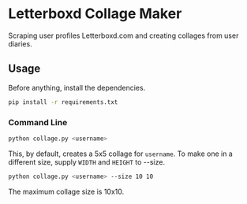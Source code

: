 # Letterboxd Collage Maker

Scraping user profiles Letterboxd.com and creating collages from user diaries.

## Usage

Before anything, install the dependencies.
```bash
pip install -r requirements.txt
```
### Command Line
```bash
python collage.py <username>
```
This, by default, creates a 5x5 collage for ```username```. To make one in a different size, supply ```WIDTH``` and ```HEIGHT``` to --size.
```bash
python collage.py <username> --size 10 10
```
The maximum collage size is 10x10.